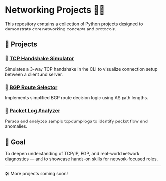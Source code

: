 # Networking Projects 🧠🌐

This repository contains a collection of Python projects designed to demonstrate core networking concepts and protocols.

## 📁 Projects

### 🔹 [TCP Handshake Simulator](tcp_handshake_simulator/)
Simulates a 3-way TCP handshake in the CLI to visualize connection setup between a client and server.

### 🔹 [BGP Route Selector](bgp_route_selector/)
Implements simplified BGP route decision logic using AS path lengths.

### 🔹 [Packet Log Analyzer](packet_log_analyzer/)
Parses and analyzes sample tcpdump logs to identify packet flow and anomalies.

## 🧠 Goal

To deepen understanding of TCP/IP, BGP, and real-world network diagnostics — and to showcase hands-on skills for network-focused roles.

---

🛠 More projects coming soon!
